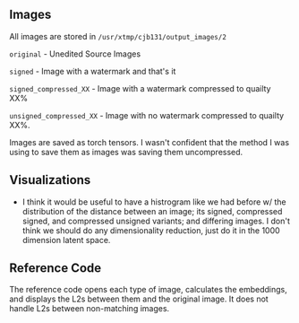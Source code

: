 ## Images
All images are stored in `/usr/xtmp/cjb131/output_images/2`

`original` - Unedited Source Images

`signed` - Image with a watermark and that's it

`signed_compressed_XX` - Image with a watermark compressed to quailty XX%

`unsigned_compressed_XX` - Image with no watermark compressed to quailty XX%.

Images are saved as torch tensors. I wasn't confident that the method I was using to save them as images was saving them uncompressed.

## Visualizations
* I think it would be useful to have a histrogram like we had before w/ the distribution of the distance between an image; its signed, compressed signed, and compressed unsigned variants; and differing images. I don't think we should do any dimensionality reduction, just do it in the 1000 dimension latent space.

## Reference Code
The reference code opens each type of image, calculates the embeddings, and displays the L2s between them and the original image. It does not handle L2s between non-matching images.